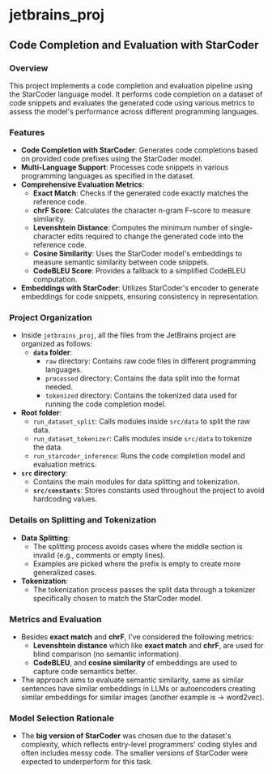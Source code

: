 # jetbrains_proj

## Code Completion and Evaluation with StarCoder

### Overview
This project implements a code completion and evaluation pipeline using the StarCoder language model. It performs code completion on a dataset of code snippets and evaluates the generated code using various metrics to assess the model's performance across different programming languages.

### Features
- **Code Completion with StarCoder**: Generates code completions based on provided code prefixes using the StarCoder model.
- **Multi-Language Support**: Processes code snippets in various programming languages as specified in the dataset.
- **Comprehensive Evaluation Metrics**:
  - **Exact Match**: Checks if the generated code exactly matches the reference code.
  - **chrF Score**: Calculates the character n-gram F-score to measure similarity.
  - **Levenshtein Distance**: Computes the minimum number of single-character edits required to change the generated code into the reference code.
  - **Cosine Similarity**: Uses the StarCoder model's embeddings to measure semantic similarity between code snippets.
  - **CodeBLEU Score**: Provides a fallback to a simplified CodeBLEU computation.
- **Embeddings with StarCoder**: Utilizes StarCoder's encoder to generate embeddings for code snippets, ensuring consistency in representation.

### Project Organization
- Inside `jetbrains_proj`, all the files from the JetBrains project are organized as follows:
  - **`data` folder**:
    - `raw` directory: Contains raw code files in different programming languages.
    - `processed` directory: Contains the data split into the format needed.
    - `tokenized` directory: Contains the tokenized data used for running the code completion model.
- **Root folder**:
  - `run_dataset_split`: Calls modules inside `src/data` to split the raw data.
  - `run_dataset_tokenizer`: Calls modules inside `src/data` to tokenize the data.
  - `run_starcoder_inference`: Runs the code completion model and evaluation metrics.
- **`src` directory**:
  - Contains the main modules for data splitting and tokenization.
  - **`src/constants`**: Stores constants used throughout the project to avoid hardcoding values.

### Details on Splitting and Tokenization
- **Data Splitting**:
  - The splitting process avoids cases where the middle section is invalid (e.g., comments or empty lines).
  - Examples are picked where the prefix is empty to create more generalized cases.
- **Tokenization**:
  - The tokenization process passes the split data through a tokenizer specifically chosen to match the StarCoder model.

### Metrics and Evaluation
- Besides **exact match** and **chrF**, I've considered the following metrics:
  - **Levenshtein distance** which like **exact match** and **chrF**, are used for blind comparison (no semantic information).
  - **CodeBLEU**, and **cosine similarity** of embeddings are used to capture code semantics better.
- The approach aims to evaluate semantic similarity, same as similar sentences have similar embeddings in LLMs or autoencoders creating similar embeddings for similar images (another example is -> word2vec).

### Model Selection Rationale
- The **big version of StarCoder** was chosen due to the dataset's complexity, which reflects entry-level programmers' coding styles and often includes messy code. The smaller versions of StarCoder were expected to underperform for this task.
